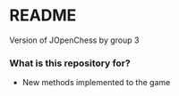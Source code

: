 # README #

Version of JOpenChess by group 3

### What is this repository for? ###

* New methods implemented to the game